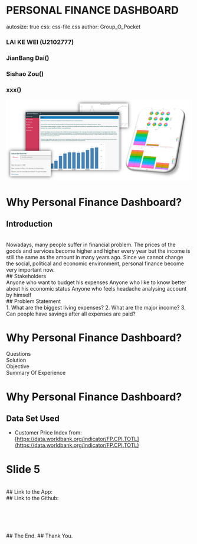 PERSONAL FINANCE DASHBOARD
========================================================
autosize: true
css: css-file.css
author: Group_O_Pocket
<style>
.section .reveal .state-background {
    background: url(Second.png);
    background-position: center center;
    background-attachment: fixed;
    background-repeat: no-repeat;
    background-size: 100% 100%;
}
</style>
### LAI KE WEI (U2102777)  
### JianBang Dai()  
### Sishao Zou()  
### xxx()  
![](Rpubs1.png)

Why Personal Finance Dashboard?
========================================================
## Introduction
<br>
Nowadays, many people suffer in financial problem. The prices of the goods and services become higher and higher every year but the income is still the same as the amount in many years ago. Since we cannot change the social, political and economic environment, personal finance become very important now.  
<br>
## Stakeholders
<br>
Anyone who want to budget his expenses  
Anyone who like to know better about his economic status  
Anyone who feels headache analysing account by himself  
<br>  
## Problem Statement
<br>
1. What are the biggest living expenses?  
2. What are the major income?  
3. Can people have savings after all expenses are paid?


Why Personal Finance Dashboard?
========================================================
Questions  
Solution  
Objective  
Summary Of Experience

Why Personal Finance Dashboard?
========================================================
## Data Set Used  
- Customer Price Index from: [https://data.worldbank.org/indicator/FP.CPI.TOTL](https://data.worldbank.org/indicator/FP.CPI.TOTL)

 Slide 5
========================================================
<br>
## Link to the App:
<br>  
## Link to the Github:
<br>
<br>
<br>
<br>
<br>
<br>
## The End.  
## Thank You.
